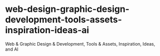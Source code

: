 # web-design-graphic-design-development-tools-assets-inspiration-ideas-ai
Web &amp; Graphic Design &amp; Development, Tools &amp; Assets, Inspiration, Ideas, and AI
